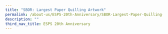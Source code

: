 ```yaml
---
title: "SBOR: Largest Paper Quilling Artwork"
permalink: /about-us/ESPS-20th-Anniversary/SBOR-Largest-Paper-Quilling-Artwork/
description: ""
third_nav_title: ESPS 20th Anniversary
---
```

